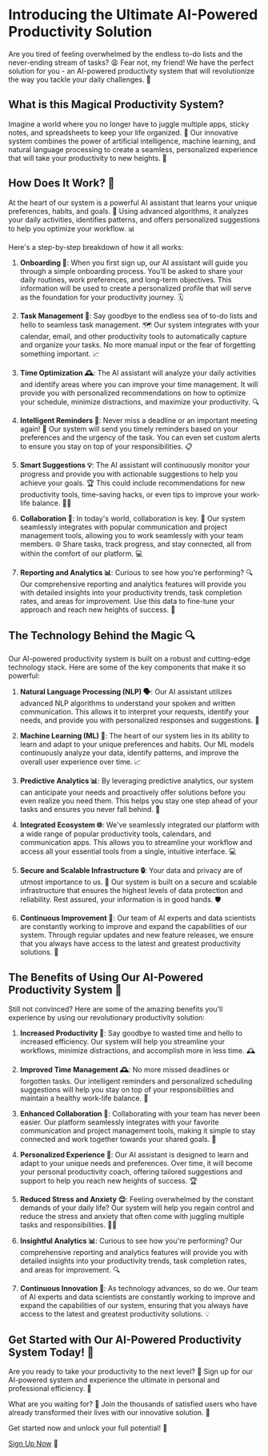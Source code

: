 
# Introducing the Ultimate AI-Powered Productivity Solution 

Are you tired of feeling overwhelmed by the endless to-do lists and the never-ending stream of tasks? 😩 Fear not, my friend! We have the perfect solution for you - an AI-powered productivity system that will revolutionize the way you tackle your daily challenges. 💪

## What is this Magical Productivity System? 

Imagine a world where you no longer have to juggle multiple apps, sticky notes, and spreadsheets to keep your life organized. 🙌 Our innovative system combines the power of artificial intelligence, machine learning, and natural language processing to create a seamless, personalized experience that will take your productivity to new heights. 🛫

## How Does It Work? 🤖

At the heart of our system is a powerful AI assistant that learns your unique preferences, habits, and goals. 🧠 Using advanced algorithms, it analyzes your daily activities, identifies patterns, and offers personalized suggestions to help you optimize your workflow. 📊

Here's a step-by-step breakdown of how it all works:

1. **Onboarding 🤝**: When you first sign up, our AI assistant will guide you through a simple onboarding process. You'll be asked to share your daily routines, work preferences, and long-term objectives. This information will be used to create a personalized profile that will serve as the foundation for your productivity journey. 🗓️

2. **Task Management 📝**: Say goodbye to the endless sea of to-do lists and hello to seamless task management. 🗺️ Our system integrates with your calendar, email, and other productivity tools to automatically capture and organize your tasks. No more manual input or the fear of forgetting something important. 📈

3. **Time Optimization 🕰️**: The AI assistant will analyze your daily activities and identify areas where you can improve your time management. It will provide you with personalized recommendations on how to optimize your schedule, minimize distractions, and maximize your productivity. 🔍

4. **Intelligent Reminders 🔔**: Never miss a deadline or an important meeting again! 🚨 Our system will send you timely reminders based on your preferences and the urgency of the task. You can even set custom alerts to ensure you stay on top of your responsibilities. 📋

5. **Smart Suggestions 💡**: The AI assistant will continuously monitor your progress and provide you with actionable suggestions to help you achieve your goals. 🏆 This could include recommendations for new productivity tools, time-saving hacks, or even tips to improve your work-life balance. 🧘‍♀️

6. **Collaboration 👥**: In today's world, collaboration is key. 🤝 Our system seamlessly integrates with popular communication and project management tools, allowing you to work seamlessly with your team members. 🌐 Share tasks, track progress, and stay connected, all from within the comfort of our platform. 💻

7. **Reporting and Analytics 📊**: Curious to see how you're performing? 🔍 Our comprehensive reporting and analytics features will provide you with detailed insights into your productivity trends, task completion rates, and areas for improvement. Use this data to fine-tune your approach and reach new heights of success. 🚀

## The Technology Behind the Magic 🔍

Our AI-powered productivity system is built on a robust and cutting-edge technology stack. Here are some of the key components that make it so powerful:

1. **Natural Language Processing (NLP) 🗣️**: Our AI assistant utilizes advanced NLP algorithms to understand your spoken and written communication. This allows it to interpret your requests, identify your needs, and provide you with personalized responses and suggestions. 💬

2. **Machine Learning (ML) 🤖**: The heart of our system lies in its ability to learn and adapt to your unique preferences and habits. Our ML models continuously analyze your data, identify patterns, and improve the overall user experience over time. 📈

3. **Predictive Analytics 📊**: By leveraging predictive analytics, our system can anticipate your needs and proactively offer solutions before you even realize you need them. This helps you stay one step ahead of your tasks and ensures you never fall behind. 🔮

4. **Integrated Ecosystem 🌐**: We've seamlessly integrated our platform with a wide range of popular productivity tools, calendars, and communication apps. This allows you to streamline your workflow and access all your essential tools from a single, intuitive interface. 💻

5. **Secure and Scalable Infrastructure 🔒**: Your data and privacy are of utmost importance to us. 🔐 Our system is built on a secure and scalable infrastructure that ensures the highest levels of data protection and reliability. Rest assured, your information is in good hands. 🛡️

6. **Continuous Improvement 🧠**: Our team of AI experts and data scientists are constantly working to improve and expand the capabilities of our system. Through regular updates and new feature releases, we ensure that you always have access to the latest and greatest productivity solutions. 🚀

## The Benefits of Using Our AI-Powered Productivity System 🌟

Still not convinced? Here are some of the amazing benefits you'll experience by using our revolutionary productivity solution:

1. **Increased Productivity 🚀**: Say goodbye to wasted time and hello to increased efficiency. Our system will help you streamline your workflows, minimize distractions, and accomplish more in less time. 🕰️

2. **Improved Time Management 🕰️**: No more missed deadlines or forgotten tasks. Our intelligent reminders and personalized scheduling suggestions will help you stay on top of your responsibilities and maintain a healthy work-life balance. 📆

3. **Enhanced Collaboration 👥**: Collaborating with your team has never been easier. Our platform seamlessly integrates with your favorite communication and project management tools, making it simple to stay connected and work together towards your shared goals. 🤝

4. **Personalized Experience 👤**: Our AI assistant is designed to learn and adapt to your unique needs and preferences. Over time, it will become your personal productivity coach, offering tailored suggestions and support to help you reach new heights of success. 🏆

5. **Reduced Stress and Anxiety 😌**: Feeling overwhelmed by the constant demands of your daily life? Our system will help you regain control and reduce the stress and anxiety that often come with juggling multiple tasks and responsibilities. 🧘‍♀️

6. **Insightful Analytics 📊**: Curious to see how you're performing? Our comprehensive reporting and analytics features will provide you with detailed insights into your productivity trends, task completion rates, and areas for improvement. 🔍

7. **Continuous Innovation 🚀**: As technology advances, so do we. Our team of AI experts and data scientists are constantly working to improve and expand the capabilities of our system, ensuring that you always have access to the latest and greatest productivity solutions. 💡

## Get Started with Our AI-Powered Productivity System Today! 🎉

Are you ready to take your productivity to the next level? 🚀 Sign up for our AI-powered system and experience the ultimate in personal and professional efficiency. 💪

What are you waiting for? 🤔 Join the thousands of satisfied users who have already transformed their lives with our innovative solution. 🙌

Get started now and unlock your full potential! 💫

[Sign Up Now](https://www.example.com/signup) 🔗
